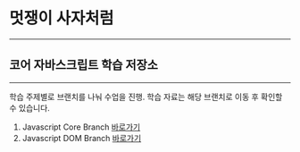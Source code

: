 # 멋쟁이 사자처럼

---

## 코어 자바스크립트 학습 저장소

---

학습 주제별로 브랜치를 나눠 수업을 진행.
학습 자료는 해당 브랜치로 이동 후 확인할 수 있습니다.

1. Javascript Core Branch [바로가기](https://github.com/ksyee/core_javascript/tree/01.core)
2. Javascript DOM Branch [바로가기](https://naver.com)
